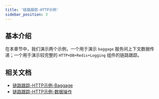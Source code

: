```yaml
---
title: '链路跟踪-HTTP示例'
sidebar_position: 3
---
```


## 基本介绍

在本章节中，我们演示两个示例，一个用于演示 `baggage` 服务间上下文数据传递；一个用于演示较完整的 `HTTP+DB+Redis+Logging` 组件的链路跟踪。

## 相关文档

- [链路跟踪-HTTP示例-Baggage](output/goframe-v2.1-md/核心组件-重点/链路跟踪/链路跟踪-HTTP示例/链路跟踪-HTTP示例-Baggage)
- [链路跟踪-HTTP示例-数据操作](output/goframe-v2.1-md/核心组件-重点/链路跟踪/链路跟踪-HTTP示例/链路跟踪-HTTP示例-数据操作)